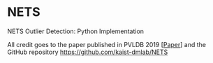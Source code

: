 # NETS
NETS Outlier Detection: Python Implementation

All credit goes to the paper published in PVLDB 2019 [[Paper](http://www.vldb.org/pvldb/vol12/p1303-yoon.pdf)] and the GitHub repository https://github.com/kaist-dmlab/NETS 